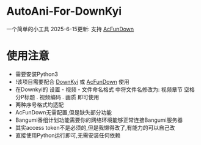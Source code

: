 # AutoAni-For-DownKyi
一个简单的小工具
2025-6-15更新: 支持 [AcFunDown](https://github.com/nICEnnnnnnnLee/AcFunDown)

# 使用注意
- 需要安装Python3
- !该项目需要配合 [DownKyi](https://github.com/leiurayer/downkyi) 或 [AcFunDown](https://github.com/nICEnnnnnnnLee/AcFunDown) 使用
- 在Downkyi的 设置 - 视频 - 文件命名格式 中将文件名修改为: 视频章节 空格 分P标题 . 视频编码 . 画质  即可使用
- 两种序号格式均适配
- AcFunDown无需配置,但是缺失部分功能
- Bangumi番组计划功能需要你的网络环境能够正常连接Bangumi服务器
- 其实access token不是必须的,但是我懒得改了,有能力的可以自己改
- 直接使用Python运行即可,无需安装任何依赖
